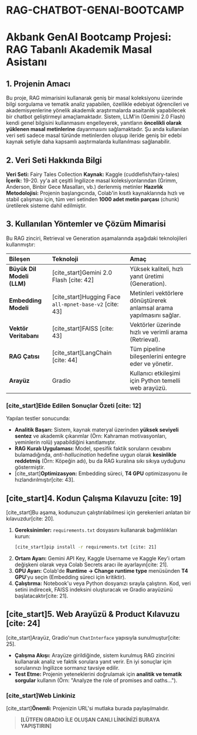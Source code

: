 # RAG-CHATBOT-GENAI-BOOTCAMP

# Akbank GenAI Bootcamp Projesi: RAG Tabanlı Akademik Masal Asistanı

## 1. Projenin Amacı

Bu proje, RAG mimarisini kullanarak geniş bir masal koleksiyonu üzerinde bilgi sorgulama ve tematik analiz yapabilen, özellikle edebiyat öğrencileri ve akademisyenlerine yönelik akademik araştırmalarda asaitanlık yapabilecek bir chatbot geliştirmeyi amaçlamaktadır. Sistem, LLM'in (Gemini 2.0 Flash) kendi genel bilgisini kullanmasını engelleyerek, yanıtların **öncelikli olarak yüklenen masal metinlerine** dayanmasını sağlamaktadır. Şu anda kullanılan veri seti sadece masal türünde metinlerden oluşup ileride geniş bir edebi kaynak setiyle daha kapsamlı aaştırmalarda kullanılması sağlanabilir.

## 2. Veri Seti Hakkında Bilgi
**Veri Seti:** Fairy Tales Collection
**Kaynak:** Kaggle (cuddlefish/fairy-tales)
**İçerik:** 19-20. yy'a ait çeşitli İngilizce masal koleksiyonlarından (Grimm, Anderson, Binbir Gece Masalları, vb.) derlenmiş metinler
**Hazırlık Metodolojisi:** Projenin başlangıcında, Colab'in kısıtlı kaynaklarında hızlı ve stabil çalışması için, tüm veri setinden **1000 adet metin parçası** (chunk) üretilerek sisteme dahil edilmiştir.

## 3. Kullanılan Yöntemler ve Çözüm Mimarisi

Bu RAG zinciri, Retrieval ve Generation aşamalarında aşağıdaki teknolojileri kullanmıştır:

| Bileşen | Teknoloji | Amaç |
| :--- | :--- | :--- |
| **Büyük Dil Modeli (LLM)** | [cite_start]Gemini 2.0 Flash [cite: 42] | Yüksek kaliteli, hızlı yanıt üretimi (Generation). |
| **Embedding Modeli** | [cite_start]Hugging Face `all-mpnet-base-v2` [cite: 43] | Metinleri vektörlere dönüştürerek anlamsal arama yapılmasını sağlar. |
| **Vektör Veritabanı** | [cite_start]FAISS [cite: 43] | Vektörler üzerinde hızlı ve verimli arama (Retrieval). |
| **RAG Çatısı** | [cite_start]LangChain [cite: 44] | Tüm pipeline bileşenlerini entegre eder ve yönetir. |
| **Arayüz** | Gradio | Kullanıcı etkileşimi için Python temelli web arayüzü. |

### [cite_start]Elde Edilen Sonuçlar Özeti [cite: 12]

Yapılan testler sonucunda:
* **Analitik Başarı:** Sistem, kaynak materyal üzerinden **yüksek seviyeli sentez** ve akademik çıkarımlar (Örn: Kahraman motivasyonları, yeminlerin rolü) yapabildiğini kanıtlamıştır.
* **RAG Kuralı Uygulaması:** Model, spesifik faktik soruların cevabını bulamadığında, *anti-hallucination* hedefine uygun olarak **kesinlikle reddetmiş** (Örn: Köpeğin adı), bu da RAG kuralına sıkı sıkıya uyduğunu göstermiştir.
* [cite_start]**Optimizasyon:** Embedding süreci, **T4 GPU** optimizasyonu ile hızlandırılmıştır[cite: 43].

## [cite_start]4. Kodun Çalışma Kılavuzu [cite: 19]

[cite_start]Bu aşama, kodunuzun çalıştırılabilmesi için gerekenleri anlatan bir kılavuzdur[cite: 20].

1.  **Gereksinimler:** `requirements.txt` dosyasını kullanarak bağımlılıkları kurun:
    ```bash
    [cite_start]pip install -r requirements.txt [cite: 21]
    ```
2.  **Ortam Ayarı:** Gemini API Key, Kaggle Username ve Kaggle Key'i ortam değişkeni olarak veya Colab Secrets aracı ile ayarlayın[cite: 21].
3.  **GPU Ayarı:** Colab'de **Runtime $\to$ Change runtime type** menüsünden **T4 GPU**'yu seçin (Embedding süreci için kritiktir).
4.  **Çalıştırma:** Notebook'u veya Python dosyanızı sırayla çalıştırın. Kod, veri setini indirecek, FAISS indeksini oluşturacak ve Gradio arayüzünü başlatacaktır[cite: 21].

## [cite_start]5. Web Arayüzü & Product Kılavuzu [cite: 24]

[cite_start]Arayüz, Gradio'nun `ChatInterface` yapısıyla sunulmuştur[cite: 25].

* **Çalışma Akışı:** Arayüze girildiğinde, sistem kurulmuş RAG zincirini kullanarak analiz ve faktik sorulara yanıt verir. En iyi sonuçlar için sorularınızı İngilizce sormanız tavsiye edilir.
* **Test Etme:** Projenin yeteneklerini doğrulamak için **analitik ve tematik sorgular** kullanın (Örn: "Analyze the role of promises and oaths...").

### [cite_start]Web Linkiniz 

[cite_start]**Önemli:** Projenizin URL'si mutlaka burada paylaşılmalıdır.

> **[LÜTFEN GRADIO İLE OLUŞAN CANLI LİNKİNİZİ BURAYA YAPIŞTIRIN]**
